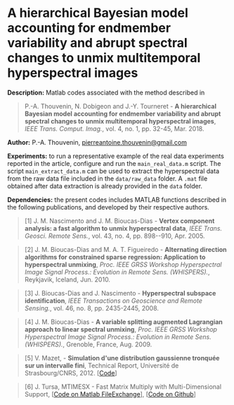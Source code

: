 # A hierarchical Bayesian model accounting for endmember variability and abrupt spectral changes to unmix multitemporal hyperspectral images

**Description:** Matlab codes associated with the method described in 

>P.-A. Thouvenin, N. Dobigeon and J.-Y. Tourneret - <strong>A hierarchical Bayesian model accounting for endmember variability and abrupt spectral changes to unmix multitemporal hyperspectral images</strong>, <em>IEEE Trans. Comput. Imag.</em>, vol. 4, no. 1, pp. 32-45, Mar. 2018.

**Author:** P.-A. Thouvenin, pierreantoine.thouvenin@gmail.com

**Experiments:** to run a representative example of the real data experiments reported in the article, configure and run the `main_real_data.m` script. The script `main_extract_data.m` can be used to extract the hyperspectral data from the raw data file included in the `data/raw_data` folder. A `.mat` file obtained after data extraction is already provided in the `data` folder.

**Dependencies:** the present codes includes MATLAB functions described in the following publications, and developed by their respective authors.

> [1] J. M. Nascimento and J. M. Bioucas-Dias - <strong>Vertex component analysis: a fast algorithm to unmix hyperspectral data</strong>, <em>IEEE Trans. Geosci. Remote Sens.</em>, vol. 43, no. 4, pp. 898--910, Apr. 2005.

> [2] J. M. Bioucas-Dias and M. A. T. Figueiredo - <strong>Alternating direction algorithms for constrained sparse regression: Application to hyperspectral unmixing</strong>, <em>Proc. IEEE GRSS Workshop Hyperspectral Image Signal Process.: Evolution in Remote Sens. (WHISPERS).</em>, Reykjavik, Iceland, Jun. 2010.

> [3] J. Bioucas-Dias and J. Nascimento - <strong>Hyperspectral subspace identification</strong>, <em>IEEE Transactions on Geoscience and Remote Sensing.</em>, vol. 46, no. 8, pp. 2435-2445, 2008.

> [4] J. M. Bioucas-Dias - <strong>A variable splitting augmented Lagrangian approach to linear spectral unmixing</strong>, <em>Proc. IEEE GRSS Workshop Hyperspectral Image Signal Process.: Evolution in Remote Sens. (WHISPERS).</em>, Grenoble, France, Aug. 2009.

> [5] V. Mazet, - <strong>Simulation d'une distribution gaussienne tronquée sur un intervalle fini</strong>, Technical Report, Université de Strasbourg/CNRS, 2012. [<a href="http://miv.u-strasbg.fr/mazet/rtnorm/">Code</a>]

> [6] J. Tursa, MTIMESX - Fast Matrix Multiply with Multi-Dimensional Support, [<a href="https://www.mathworks.com/matlabcentral/fileexchange/25977-mtimesx-fast-matrix-multiply-with-multi-dimensional-support">Code on Matlab FileExchange</a>], [<a href="https://github.com/cybertk/mtimesx">Code on Github</a>]
